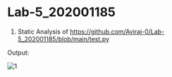 # Lab-5_202001185
1. Static Analysis of
 https://github.com/Aviraj-0/Lab-5_202001185/blob/main/test.py

Output:

![1](https://user-images.githubusercontent.com/124194684/225574016-8be1abef-4a94-44d0-af81-3ea5a6f20870.png)
